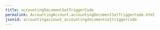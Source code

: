 ```yaml
---
title: accountingDocumentSetTriggerCode
permalink: AccountingAccount.accountingDocumentSetTriggerCode.html
jsonid: accountingaccount_accountingdocumentsettriggercode
---
```

